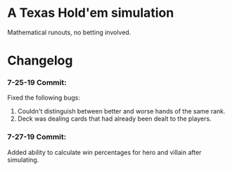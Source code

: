 # A Texas Hold'em simulation

Mathematical runouts, no betting involved.

# Changelog

### 7-25-19 Commit:
Fixed the following bugs:

1. Couldn't distinguish between better and worse hands of the same rank.
2. Deck was dealing cards that had already been dealt to the players.

### 7-27-19 Commit:
Added ability to calculate win percentages for hero and villain after simulating.

